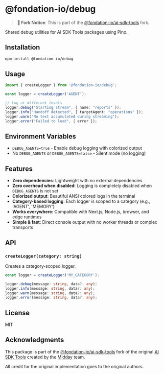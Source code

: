 # @fondation-io/debug

> **🔱 Fork Notice**: This is part of the [@fondation-io/ai-sdk-tools](https://github.com/darksip/ai-sdk-tools) fork.

Shared debug utilities for AI SDK Tools packages using Pino.

## Installation

```bash
npm install @fondation-io/debug
```

## Usage

```typescript
import { createLogger } from '@fondation-io/debug';

const logger = createLogger('AGENT');

// Log at different levels
logger.debug("Starting stream", { name: "reports" });
logger.info("Handoff detected", { targetAgent: "operations" });
logger.warn("No text accumulated during streaming");
logger.error("Failed to load", { error });
```

## Environment Variables

- `DEBUG_AGENTS=true` - Enable debug logging with colorized output
- No `DEBUG_AGENTS` or `DEBUG_AGENTS=false` - Silent mode (no logging)

## Features

- **Zero dependencies**: Lightweight with no external dependencies
- **Zero overhead when disabled**: Logging is completely disabled when `DEBUG_AGENTS` is not set
- **Colorized output**: Beautiful ANSI colored logs in the terminal
- **Category-based logging**: Each logger is scoped to a category (e.g., 'AGENT', 'MEMORY')
- **Works everywhere**: Compatible with Next.js, Node.js, browser, and edge runtimes
- **Simple & fast**: Direct console output with no worker threads or complex transports

## API

### `createLogger(category: string)`

Creates a category-scoped logger.

```typescript
const logger = createLogger('MY_CATEGORY');

logger.debug(message: string, data?: any);
logger.info(message: string, data?: any);
logger.warn(message: string, data?: any);
logger.error(message: string, data?: any);
```

## License

MIT


## Acknowledgments

This package is part of the [@fondation-io/ai-sdk-tools](https://github.com/darksip/ai-sdk-tools) fork of the original [AI SDK Tools](https://github.com/midday-ai/ai-sdk-tools) created by the [Midday](https://midday.ai) team.

All credit for the original implementation goes to the original authors.

